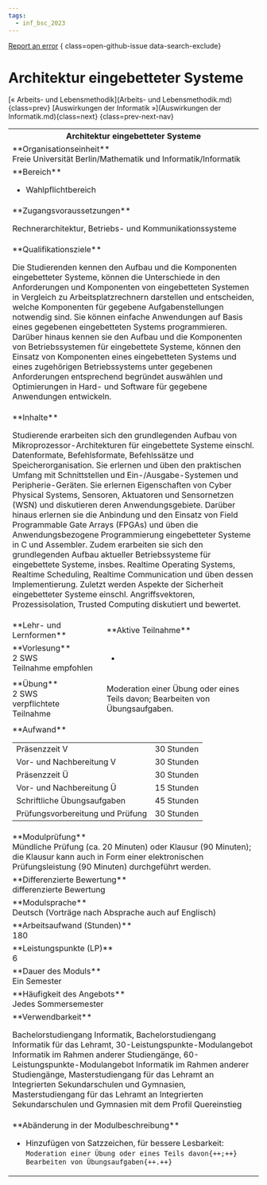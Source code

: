 ```yaml
---
tags:
  - inf_bsc_2023
---
```

[Report an error](https://github.com/SGSSGene/FUB-SUP/issues/new?title=Error%20in%20%22Architektur%20eingebetteter%20Systeme%22&body=There%20seems%20to%20be%20an%20error%20in%20module%20%22Architektur%20eingebetteter%20Systeme%22%2E%0A%0A%3CDescribe%20here%20a%20slightly%20more%20detailed%20description%20of%20what%20is%20wrong%3E&labels=bug)
{ class=open-github-issue data-search-exclude}

# Architektur eingebetteter Systeme

[« Arbeits- und Lebensmethodik](Arbeits- und Lebensmethodik.md){class=prev}
[Auswirkungen der Informatik »](Auswirkungen der Informatik.md){class=next}
{class=prev-next-nav}

<table markdown id="moduledesc">
<tr markdown class="moduledesc_head"><th colspan="2">Architektur eingebetteter Systeme </th></tr>
<tr markdown><td colspan="2">**Organisationseinheit**   <br>Freie Universität Berlin/Mathematik und Informatik/Informatik</td></tr>

<tr markdown><td colspan="2">**Bereich**<br>


- Wahlpflichtbereich

</td></tr>

<tr markdown><td colspan="2">**Zugangsvoraussetzungen** <br>

Rechnerarchitektur, Betriebs- und Kommunikationssysteme


</td></tr>
<tr markdown><td colspan="2">**Qualifikationsziele**    <br>

Die Studierenden kennen den Aufbau und die Komponenten eingebetteter
Systeme, können die Unterschiede in den Anforderungen und Komponenten von
eingebetteten Systemen in Vergleich zu Arbeitsplatzrechnern darstellen und
entscheiden, welche Komponenten für gegebene Aufgabenstellungen notwendig
sind. Sie können einfache Anwendungen auf Basis eines gegebenen
eingebetteten Systems programmieren. Darüber hinaus kennen sie den Aufbau
und die Komponenten von Betriebssystemen für eingebettete Systeme, können
den Einsatz von Komponenten eines eingebetteten Systems und eines
zugehörigen Betriebssystems unter gegebenen Anforderungen entsprechend
begründet auswählen und Optimierungen in Hard- und Software für gegebene
Anwendungen entwickeln.


</td></tr>
<tr markdown><td colspan="2">**Inhalte**                <br>

Studierende erarbeiten sich den grundlegenden Aufbau von
Mikroprozessor-Architekturen für eingebettete Systeme einschl. Datenformate,
Befehlsformate, Befehlssätze und Speicherorganisation. Sie erlernen und üben
den praktischen Umfang mit Schnittstellen und Ein-/Ausgabe-Systemen und
Peripherie-Geräten. Sie erlernen Eigenschaften von Cyber Physical Systems,
Sensoren, Aktuatoren und Sensornetzen (WSN) und diskutieren deren
Anwendungsgebiete. Darüber hinaus erlernen sie die Anbindung und den Einsatz
von Field Programmable Gate Arrays (FPGAs) und üben die Anwendungsbezogene
Programmierung eingebetteter Systeme in C und Assembler. Zudem erarbeiten
sie sich den grundlegenden Aufbau aktueller Betriebssysteme für eingebettete
Systeme, insbes. Realtime Operating Systems, Realtime Scheduling, Realtime
Communication und üben dessen Implementierung. Zuletzt werden Aspekte der
Sicherheit eingebetteter Systeme einschl. Angriffsvektoren,
Prozessisolation, Trusted Computing diskutiert und bewertet.


</td></tr>

<tr markdown><td>**Lehr- und Lernformen**</td><td>**Aktive Teilnahme**</td></tr>
<tr markdown><td> **Vorlesung** <br>2 SWS <br> Teilnahme empfohlen</td><td>

-
</td></tr>
<tr markdown><td> **Übung** <br>2 SWS <br> verpflichtete Teilnahme</td><td>

Moderation einer Übung oder eines Teils davon; Bearbeiten von Übungsaufgaben.
</td></tr>
<tr markdown><td colspan="2">**Aufwand**                <br>
<table class="aufwand_table">
<tr><td>Präsenzzeit V</td><td>30 Stunden</td></tr>
<tr><td>Vor- und Nachbereitung V</td><td>30 Stunden</td></tr>
<tr><td>Präsenzzeit Ü</td><td>30 Stunden</td></tr>
<tr><td>Vor- und Nachbereitung Ü</td><td>15 Stunden</td></tr>
<tr><td>Schriftliche Übungsaufgaben</td><td>45 Stunden</td></tr>
<tr><td>Prüfungsvorbereitung und Prüfung</td><td>30 Stunden</td></tr>
</table>

</td></tr>
<tr markdown><td colspan="2">**Modulprüfung**             <br>Mündliche Prüfung (ca. 20 Minuten) oder Klausur (90 Minuten); die Klausur
kann auch in Form einer elektronischen Prüfungsleistung (90 Minuten)
durchgeführt werden.


</td></tr>
<tr markdown><td colspan="2">**Differenzierte Bewertung** <br>differenzierte Bewertung

</td></tr>
<tr markdown><td colspan="2">**Modulsprache**             <br>Deutsch (Vorträge nach Absprache auch auf Englisch)</td></tr>
<tr markdown><td colspan="2">**Arbeitsaufwand (Stunden)** <br>180</td></tr>
<tr markdown><td colspan="2">**Leistungspunkte (LP)**     <br>6</td></tr>
<tr markdown><td colspan="2">**Dauer des Moduls**         <br>Ein Semester</td></tr>
<tr markdown><td colspan="2">**Häufigkeit des Angebots**  <br>Jedes Sommersemester</td></tr>
<tr markdown><td colspan="2">**Verwendbarkeit**           <br>

Bachelorstudiengang Informatik, Bachelorstudiengang Informatik für das
Lehramt, 30-Leistungspunkte-Modulangebot Informatik im Rahmen anderer
Studiengänge, 60-Leistungspunkte-Modulangebot Informatik im Rahmen anderer
Studiengänge, Masterstudiengang für das Lehramt an Integrierten
Sekundarschulen und Gymnasien, Masterstudiengang für das Lehramt an
Integrierten Sekundarschulen und Gymnasien mit dem Profil Quereinstieg


</td></tr>
<tr markdown><td colspan="2">**Abänderung in der Modulbeschreibung**<br>


- Hinzufügen von Satzzeichen, für bessere Lesbarkeit: `Moderation einer Übung oder eines Teils davon{++;++} Bearbeiten von Übungsaufgaben{++.++}`

</td></tr>


</table>
